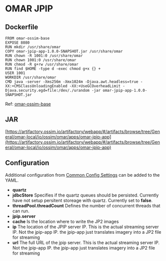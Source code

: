 # OMAR JPIP

## Dockerfile
```
FROM omar-ossim-base
EXPOSE 8080
RUN mkdir /usr/share/omar
COPY omar-jpip-app-1.0.0-SNAPSHOT.jar /usr/share/omar
RUN chown -R 1001:0 /usr/share/omar
RUN chown 1001:0 /usr/share/omar
RUN chmod -R g+rw /usr/share/omar
RUN find $HOME -type d -exec chmod g+x {} +
USER 1001
WORKDIR /usr/share/omar
CMD java -server -Xms256m -Xmx1024m -Djava.awt.headless=true -XX:+CMSClassUnloadingEnabled -XX:+UseGCOverheadLimit -Djava.security.egd=file:/dev/./urandom -jar omar-jpip-app-1.0.0-SNAPSHOT.jar
```
Ref: [omar-ossim-base](../../../omar-ossim-base/docs/install-guide/omar-ossim-base/)

## JAR
[https://artifactory.ossim.io/artifactory/webapp/#/artifacts/browse/tree/General/omar-local/io/ossim/omar/apps/omar-jpip-app](https://artifactory.ossim.io/artifactory/webapp/#/artifacts/browse/tree/General/omar-local/io/ossim/omar/apps/omar-jpip-app)

## Configuration

Additional configuration from [Common Config Settings](../../../omar-common/docs/install-guide/omar-common/#common-config-settings) can be added to the YAML.

* **quartz**
 * **jdbcStore** Specifies if the quartz queues should be persisted.  Currently have not setup persitent storeage with quartz.  Currently set to **false**.
 * **threadPool.threadCount** Defines the number of concurrent threads that can run.
* **jpip.server**
 * **cache** Is the location where to write the JP2 images
 * **ip** The location of the JPIP server IP.  This is the actual streaming server IP.  Not the jpip-app IP.  the jpip-app just translates imagery into a JP2 file for streaming
 * **url** The full URL of the jpip server. This is the actual streaming server IP.  Not the jpip-app IP.  the jpip-app just translates imagery into a JP2 file for streaming    
